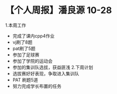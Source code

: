 # 【个人周报】潘良源 10-28
1.本周工作
- 完成了课内cpp4作业
- vj刷了8题
- pat刷了5题
- 参加了足球赛
- 参加了学院的运动会
- 参加的集训队选拔，获益匪浅
2.下周计划
- 选拔赛好好表现，争取进入集训队
- PAT 刷题5道
- 努力完成学长布置的任务
